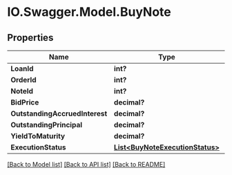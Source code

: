 # IO.Swagger.Model.BuyNote
## Properties

Name | Type | Description | Notes
------------ | ------------- | ------------- | -------------
**LoanId** | **int?** |  | 
**OrderId** | **int?** |  | 
**NoteId** | **int?** |  | 
**BidPrice** | **decimal?** |  | 
**OutstandingAccruedInterest** | **decimal?** |  | [optional] 
**OutstandingPrincipal** | **decimal?** |  | [optional] 
**YieldToMaturity** | **decimal?** |  | [optional] 
**ExecutionStatus** | [**List&lt;BuyNoteExecutionStatus&gt;**](BuyNoteExecutionStatus.md) |  | [optional] 

[[Back to Model list]](../README.md#documentation-for-models) [[Back to API list]](../README.md#documentation-for-api-endpoints) [[Back to README]](../README.md)

